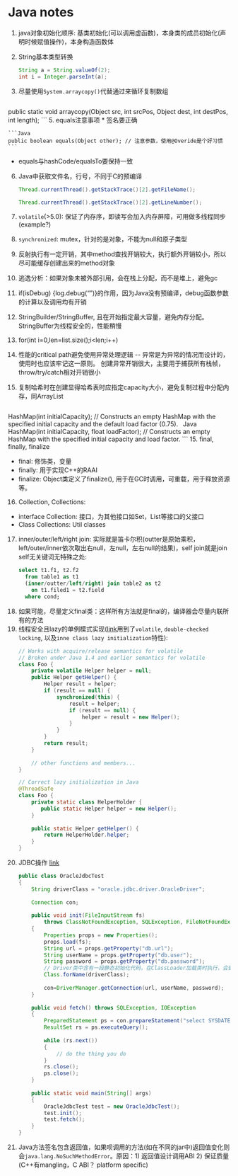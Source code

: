 Java notes
==================

1. java对象初始化顺序: 基类初始化(可以调用虚函数)，本身类的成员初始化(声明时候赋值操作)，本身构造函数体
3. String基本类型转换

    ```Java
    String a = String.valueOf(2);
    int i = Integer.parseInt(a);
    ```
4. 尽量使用`System.arraycopy()`代替通过来循环复制数组

    ```Java
public static void arraycopy(Object src,
                             int srcPos,
                             Object dest,
                             int destPos,
                             int length);
    ```
5. equals注意事项
    * 签名要正确  

    ```Java
    public boolean equals(Object other); // 注意参数，使用@Overide是个好习惯
    ```
  * equals与hashCode/equalsTo要保持一致
6. Java中获取文件名，行号，不同于C的预编译

    ```Java
    Thread.currentThread().getStackTrace()[2].getFileName();
    ```
    ```Java
    Thread.currentThread().getStackTrace()[2].getLineNumber();
    ```
7. `volatile`(>5.0): 保证了内存序，即读写会加入内存屏障，可用做多线程同步(example?)
71. `synchronized`: mutex，针对的是对象，不能为null和原子类型
8. 反射执行有一定开销，其中method查找开销较大，执行额外开销较小，所以尽可能缓存创建出来的method对象
9. 逃逸分析：如果对象未被外部引用，会在栈上分配，而不是堆上，避免gc
10. if(isDebug) {log.debug(“”)}的作用，因为Java没有预编译，debug函数参数的计算以及调用均有开销
11. StringBuilder/StringBuffer, 且在开始指定最大容量，避免内存分配。StringBuffer为线程安全的，性能稍慢
12. for(int i=0,len=list.size();i<len;i++)
13. 性能的critical path避免使用异常处理逻辑 -- 异常是为异常的情况而设计的，使用时也应该牢记这一原则。
创建异常开销很大，主要用于捕获所有栈帧，throw/try/catch相对开销很小
14. 复制哈希时在创建显得哈希表时应指定capacity大小，避免复制过程中分配内存，同ArrayList  

    ```Java
HashMap(int initialCapacity);
          // Constructs an empty HashMap with the specified initial capacity and the default load factor (0.75).
    ```
    ```Java
HashMap(int initialCapacity, float loadFactor);
          // Constructs an empty HashMap with the specified initial capacity and load factor.
    ```
15. final, finally, finalize
  * final: 修饰类，变量
  * finally: 用于实现C++的RAAI
  * finalize: Object类定义了finalize(), 用于在GC时调用，可重载，用于释放资源等。
16. Collection, Collections:
  * interface Collection: 接口，为其他接口如Set，List等接口的父接口
  * Class Collections: Util classes
17. inner/outer/left/right join: 实际就是笛卡尔积(outter是原始乘积，left/outer/inner依次取出右null，左null，左右null的结果)，self join就是join self无关键词无特殊之处:  
    ```SQL
    select t1.f1, t2.f2
      from table1 as t1
      (inner/outter/left/right) join table2 as t2
        on t1.filed1 = t2.field
      where cond;
    ```
18. 如果可能，尽量定义final类：这样所有方法就是final的，编译器会尽量内联所有的方法
19. 线程安全且lazy的单例模式实现([link](http://en.wikipedia.org/wiki/Double-checked_locking)用到了`volatile`, `double-checked locking`, 以及`inne class lazy initialization`特性):  
    ```Java
    // Works with acquire/release semantics for volatile
    // Broken under Java 1.4 and earlier semantics for volatile
    class Foo {
        private volatile Helper helper = null;
        public Helper getHelper() {
            Helper result = helper;
            if (result == null) {
                synchronized(this) {
                    result = helper;
                    if (result == null) {
                        helper = result = new Helper();
                    }
                }
            }
            return result;
        }
 
        // other functions and members...
    }
    ```
    ```Java
    // Correct lazy initialization in Java 
    @ThreadSafe
    class Foo {
        private static class HelperHolder {
           public static Helper helper = new Helper();
        }
 
        public static Helper getHelper() {
            return HelperHolder.helper;
        }
    }
    ```
20. JDBC操作 [link](http://coolshell.cn/articles/889.html)  
    ```JAVA
    public class OracleJdbcTest  
    {  
        String driverClass = "oracle.jdbc.driver.OracleDriver";  
  
        Connection con;  
  
        public void init(FileInputStream fs)
            throws ClassNotFoundException, SQLException, FileNotFoundException, IOException  
        {  
            Properties props = new Properties();  
            props.load(fs);  
            String url = props.getProperty("db.url");  
            String userName = props.getProperty("db.user");  
            String password = props.getProperty("db.password");
            // Driver类中含有一段静态初始化代码，在ClassLoader加载类时执行，会到DriverManager进行注册
            Class.forName(driverClass);
  
            con=DriverManager.getConnection(url, userName, password);  
        }  
  
        public void fetch() throws SQLException, IOException  
        {  
            PreparedStatement ps = con.prepareStatement("select SYSDATE from dual");  
            ResultSet rs = ps.executeQuery();  
  
            while (rs.next())  
            {  
                // do the thing you do  
            }  
            rs.close();  
            ps.close();  
        }  
  
        public static void main(String[] args)  
        {  
            OracleJdbcTest test = new OracleJdbcTest();
            test.init();  
            test.fetch();  
        }  
    }
    ```
21. Java方法签名包含返回值，如果呗调用的方法(如在不同的jar中)返回值变化则会`java.lang.NoSuchMethodError`。原因：1) 返回值设计调用ABI 2) 保证质量 (C++有mangling，C ABI？ platform specific)
